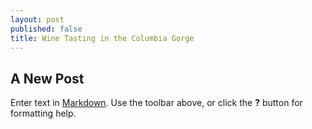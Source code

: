 ```yaml
---
layout: post
published: false
title: Wine Tasting in the Columbia Gorge
---
```

## A New Post

Enter text in [Markdown](http://daringfireball.net/projects/markdown/). Use the toolbar above, or click the **?** button for formatting help.
